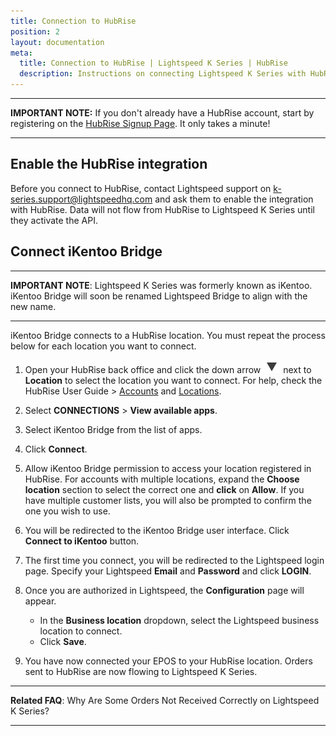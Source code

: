 ```yaml
---
title: Connection to HubRise
position: 2
layout: documentation
meta:
  title: Connection to HubRise | Lightspeed K Series | HubRise
  description: Instructions on connecting Lightspeed K Series with HubRise for your EPOS to work with other apps as a cohesive whole. Connect apps and synchronise your data.
---
```


---

**IMPORTANT NOTE:** If you don't already have a HubRise account, start by registering on the [HubRise Signup Page](https://manager.hubrise.com/signup). It only takes a minute!

---

## Enable the HubRise integration

Before you connect to HubRise, contact Lightspeed support on [k-series.support@lightspeedhq.com](mailto:k-series.support@lightspeedhq.com) and ask them to enable the integration with HubRise. Data will not flow from HubRise to Lightspeed K Series until they activate the API.

## Connect iKentoo Bridge

---

**IMPORTANT NOTE**: Lightspeed K Series was formerly known as iKentoo. iKentoo Bridge will soon be renamed Lightspeed Bridge to align with the new name.

---

iKentoo Bridge connects to a HubRise location. You must repeat the process below for each location you want to connect.

1. Open your HubRise back office and click the down arrow <InlineImage width="28" height="21">![Down arrow icon](../images/001-arrow.jpg)</InlineImage> next to **Location** to select the location you want to connect. For help, check the HubRise User Guide > [Accounts](/docs/account) and [Locations](/docs/locations).

2. Select **CONNECTIONS** > **View available apps**.

3. Select iKentoo Bridge from the list of apps.

4. Click **Connect**.

5. Allow iKentoo Bridge permission to access your location registered in HubRise. For accounts with multiple locations, expand the **Choose location** section to select the correct one and **click** on **Allow**. If you have multiple customer lists, you will also be prompted to confirm the one you wish to use.

6. You will be redirected to the iKentoo Bridge user interface. Click **Connect to iKentoo** button.

7. The first time you connect, you will be redirected to the Lightspeed login page. Specify your Lightspeed **Email** and **Password** and click **LOGIN**.

8. Once you are authorized in Lightspeed, the **Configuration** page will appear.

   - In the **Business location** dropdown, select the Lightspeed business location to connect.
   - Click **Save**.

9. You have now connected your EPOS to your HubRise location. Orders sent to HubRise are now flowing to Lightspeed K Series.

---

**Related FAQ**: <Link to="/docs/faqs/troubleshooting-failed-orders/">Why Are Some Orders Not Received Correctly on Lightspeed K Series?</Link>

---
